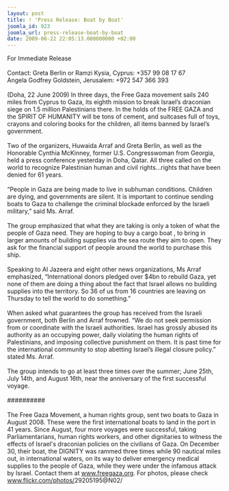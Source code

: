 ```yaml
---
layout: post
title: ! 'Press Release: Boat by Boat'
joomla_id: 923
joomla_url: press-release-boat-by-boat
date: 2009-06-22 22:05:13.000000000 +02:00
---
```

For Immediate Release<br /><br />Contact: Greta Berlin or Ramzi Kysia, Cyprus: +357 99 08 17 67<br />Angela Godfrey Goldstein, Jerusalem: +972 547 366 393<br /><br />(Doha, 22 June 2009) In three days, the Free Gaza movement sails 240 miles from Cyprus to Gaza, its eighth mission to break Israel’s draconian siege on 1.5 million Palestinians there. In the holds of the FREE GAZA and the SPIRIT OF HUMANITY will be tons of cement, and suitcases full of toys, crayons and coloring books for the children, all items banned by Israel’s government.<br /> <br />Two of the organizers, Huwaida Arraf and Greta Berlin, as well as the Honorable Cynthia McKinney, former U.S. Congresswoman from Georgia, held a press conference yesterday in Doha, Qatar. All three called on the world to recognize Palestinian human and civil rights…rights that have been denied for 61 years.<br /> <br />“People in Gaza are being made to live in subhuman conditions. Children are dying, and governments are silent. It is important to continue sending boats to Gaza to challenge the criminal blockade enforced by the Israeli military,” said Ms. Arraf.<br /> <br />The group emphasized that what they are taking is only a token of what the people of Gaza need. They are hoping to buy a cargo boat , to bring in larger amounts of building supplies via the sea route they aim to open. They ask for the financial support of people around the world to purchase this ship.<br /> <br />Speaking to Al Jazeera and eight other news organizations, Ms Arraf emphasized, “International donors pledged over $4bn to rebuild Gaza, yet none of them are doing a thing about the fact that Israel allows no building supplies into the territory. So 36 of us from 16 countries are leaving on Thursday to tell the world to do something.”<br /> <br />When asked what guarantees the group has received from the Israeli government, both Berlin and Arraf frowned. “We do not seek permission from or coordinate with the Israeli authorities. Israel has grossly abused its authority as an occupying power, daily violating the human rights of Palestinians, and imposing collective punishment on them. It is past time for the international community to stop abetting Israel’s illegal closure policy.” stated Ms. Arraf.<br /> <br />The group intends to go at least three times over the summer; June 25th, July 14th, and August 16th, near the anniversary of the first successful voyage.<br /><br />##########<br /><br />The Free Gaza Movement, a human rights group, sent two boats to Gaza in August 2008. These were the first international boats to land in the port in 41 years. Since August, four more voyages were successful, taking Parliamentarians, human rights workers, and other dignitaries to witness the effects of Israel's draconian policies on the civilians of Gaza. On December 30, their boat, the DIGNITY was rammed three times while 90 nautical miles out, in international waters, on its way to deliver emergency medical supplies to the people of Gaza, while they were under the infamous attack by Israel. Contact them at <a href="../" target="_blank">www.freegaza.org</a>. For photos, please check <a href="http://www.flickr.com/photos/29205195@N02/" target="_blank">www.flickr.com/photos/<wbr />29205195@N02/</a>
